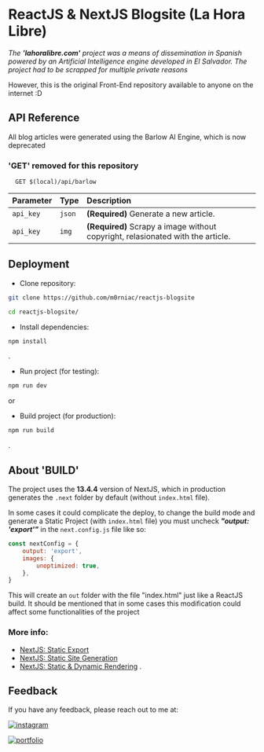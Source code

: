 
# ReactJS & NextJS Blogsite (La Hora Libre)

*The **'lahoralibre.com'** project was a means of dissemination in Spanish powered by an Artificial Intelligence engine developed in El Salvador.*
*The project had to be scrapped for multiple private reasons*

However, this is the original Front-End repository available to anyone on the internet :D
## API Reference
All blog articles were generated using the Barlow AI Engine, which is now deprecated

### 'GET' removed for this repository
```http
  GET $(local)/api/barlow
```

| Parameter | Type     | Description                |
| :-------- | :------- | :------------------------- |
| `api_key` | `json` | **(Required)** Generate a new article. |
| `api_key` | `img` | **(Required)** Scrapy a image without copyright, relasionated with the article. |


## Deployment

- Clone repository:
```bash
git clone https://github.com/m0rniac/reactjs-blogsite
```
```bash
cd reactjs-blogsite/
```

- Install dependencies:
```bash
npm install
```

.
- Run project (for testing):
```bash
npm run dev
```
or
- Build project (for production):
```bash
npm run build
```

.
## About 'BUILD'

The project uses the **13.4.4** version of NextJS, which in production generates the `.next` folder by default (without `index.html` file).

In some cases it could complicate the deploy, to change the build mode and generate a Static Project (with `index.html` file) you must uncheck ***"output: 'export'"*** in the `next.config.js` file like so:


```javascript
const nextConfig = {
    output: 'export',
    images: {
        unoptimized: true,
    },
}
```


This will create an `out` folder with the file "index.html" just like a ReactJS build. It should be mentioned that in some cases this modification could affect some functionalities of the project

### More info:
- [NextJS: Static Export](https://nextjs.org/docs/pages/building-your-application/deploying/static-exports)
- [NextJS: Static Site Generation](https://nextjs.org/docs/pages/building-your-application/rendering/static-site-generation)
- [NextJS: Static & Dynamic Rendering](https://nextjs.org/docs/app/building-your-application/rendering/static-and-dynamic-rendering)
.
## Feedback
If you have any feedback, please reach out to me at:

[![instagram](https://img.shields.io/badge/instagram-0A66C2?style=for-the-badge&logo=instagram&logoColor=white)](https://www.instagram.com/christcastr/)

[![portfolio](https://img.shields.io/badge/buy_me_a_coffee-000?style=for-the-badge&logo=ko-fi&logoColor=white)](https://www.paypal.com/paypalme/christcastr/)